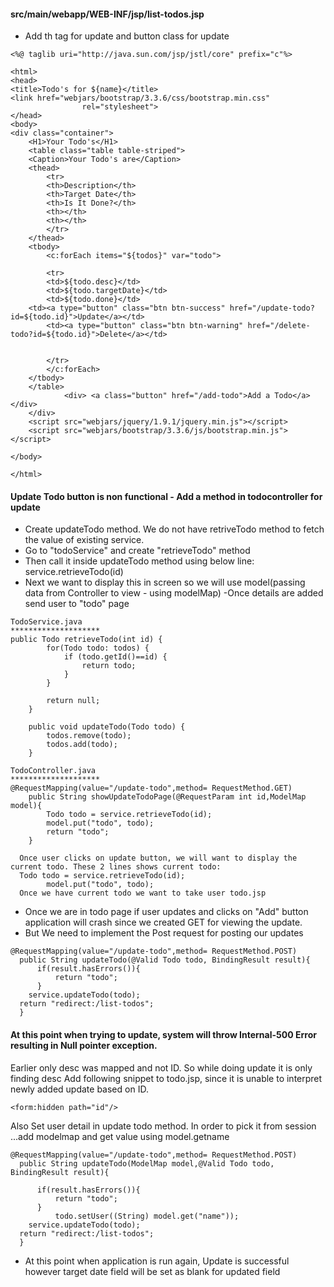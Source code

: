 
#### src/main/webapp/WEB-INF/jsp/list-todos.jsp
- Add th tag for update and button class for update
```
<%@ taglib uri="http://java.sun.com/jsp/jstl/core" prefix="c"%>

<html>
<head>
<title>Todo's for ${name}</title>
<link href="webjars/bootstrap/3.3.6/css/bootstrap.min.css"
	    		rel="stylesheet">
</head>
<body>
<div class="container">
	<H1>Your Todo's</H1>
	<table class="table table-striped">
	<Caption>Your Todo's are</Caption>
	<thead>
		<tr>
		<th>Description</th>
		<th>Target Date</th>
		<th>Is It Done?</th>
		<th></th>
		<th></th>
		</tr>
	</thead>
	<tbody>
		<c:forEach items="${todos}" var="todo">		
		
		<tr>
		<td>${todo.desc}</td>
		<td>${todo.targetDate}</td>
		<td>${todo.done}</td>
    <td><a type="button" class="btn btn-success" href="/update-todo?id=${todo.id}">Update</a></td>
		<td><a type="button" class="btn btn-warning" href="/delete-todo?id=${todo.id}">Delete</a></td>
		
		
		</tr>
		</c:forEach>
	</tbody>
	</table>
			<div> <a class="button" href="/add-todo">Add a Todo</a></div>
	</div>
	<script src="webjars/jquery/1.9.1/jquery.min.js"></script>
	<script src="webjars/bootstrap/3.3.6/js/bootstrap.min.js"></script>
	
</body>

</html>
```
#### Update Todo button is non functional - Add a method in todocontroller for update
- Create updateTodo method. We do not have retriveTodo method to fetch the value of existing service.
- Go to "todoService" and create "retrieveTodo" method
- Then call it inside updateTodo method using below line:
service.retrieveTodo(id)
- Next we want to display this in screen so we will use model(passing data from Controller to view - using modelMap)
-Once details are added send user to "todo" page
```
TodoService.java
********************
public Todo retrieveTodo(int id) {
		for(Todo todo: todos) {
			if (todo.getId()==id) {
				return todo;
			}
		}
    	
    	return null;    	
    }
    
    public void updateTodo(Todo todo) {
    	todos.remove(todo);
    	todos.add(todo);
    }
    
TodoController.java
********************
@RequestMapping(value="/update-todo",method= RequestMethod.GET)	
	public String showUpdateTodoPage(@RequestParam int id,ModelMap model){			
		Todo todo = service.retrieveTodo(id);
		model.put("todo", todo);
		return "todo";
	}
	
  Once user clicks on update button, we will want to display the current todo. These 2 lines shows current todo:
  Todo todo = service.retrieveTodo(id);
		model.put("todo", todo);
  Once we have current todo we want to take user todo.jsp
  ```
  - Once we are in todo page if user updates and clicks on "Add" button application will crash since we created GET for viewing the update. 
  - But We need to implement the Post request for posting our updates
  ```
  @RequestMapping(value="/update-todo",method= RequestMethod.POST)	
	public String updateTodo(@Valid Todo todo, BindingResult result){			
		if(result.hasErrors()){
			return "todo";
		}
	  service.updateTodo(todo);
	return "redirect:/list-todos";
	}
  ```
  #### At this point when trying to update, system will throw Internal-500 Error resulting in Null pointer exception.
  Earlier only desc was mapped and not ID. So while doing update it is only finding desc
  Add following snippet to todo.jsp, since it is unable to interpret newly added update based on ID. 
  ```
  <form:hidden path="id"/> 
  ```
 Also Set user detail in update todo method. In order to pick it from session ...add modelmap and get value using model.getname
  ```
  @RequestMapping(value="/update-todo",method= RequestMethod.POST)	
	public String updateTodo(ModelMap model,@Valid Todo todo, BindingResult result){	

		if(result.hasErrors()){
			return "todo";
		}
    		todo.setUser((String) model.get("name"));
	  service.updateTodo(todo);
	return "redirect:/list-todos";
	}
  ```
  - At this point when application is run again, Update is successful however target date field will be set as blank for updated field

